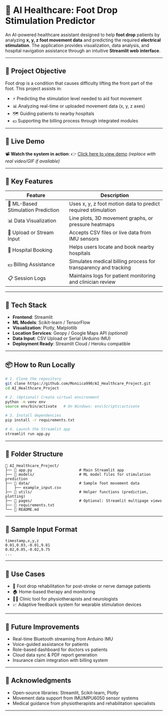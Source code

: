 # 🦿 AI Healthcare: Foot Drop Stimulation Predictor

An AI-powered healthcare assistant designed to help **foot drop** patients by analyzing **x, y, z foot movement data** and predicting the required **electrical stimulation**. The application provides visualization, data analysis, and hospital navigation assistance through an intuitive **Streamlit web interface**.

---

## 🧠 Project Objective

Foot drop is a condition that causes difficulty lifting the front part of the foot. This project assists in:

* ⚡ Predicting the stimulation level needed to aid foot movement
* 📊 Analyzing real-time or uploaded movement data (x, y, z axes)
* 🗺️ Guiding patients to nearby hospitals
* 💵 Supporting the billing process through integrated modules

---

## 🚀 Live Demo

📽️ **Watch the system in action**:
👉 [Click here to view demo](https://your-video-link.com) *(replace with real video/GIF if available)*

---

## 🌟 Key Features

| Feature                            | Description                                                     |
| ---------------------------------- | --------------------------------------------------------------- |
| 🧠 ML-Based Stimulation Prediction | Uses x, y, z foot motion data to predict required stimulation   |
| 📊 Data Visualization              | Line plots, 3D movement graphs, or pressure heatmaps            |
| 📁 Upload or Stream Input          | Accepts CSV files or live data from IMU sensors                 |
| 🏥 Hospital Booking                | Helps users locate and book nearby hospitals                    |
| 💵 Billing Assistance              | Simulates medical billing process for transparency and tracking |
| 📋 Session Logs                    | Maintains logs for patient monitoring and clinician review      |

---

## 🧰 Tech Stack

* **Frontend**: Streamlit
* **ML Models**: Scikit-learn / TensorFlow
* **Visualization**: Plotly, Matplotlib
* **Location Services**: Geopy / Google Maps API *(optional)*
* **Data Input**: CSV Upload or Serial (Arduino IMU)
* **Deployment Ready**: Streamlit Cloud / Heroku compatible

---

## 📦 How to Run Locally

```bash
# 1. Clone the repository
git clone https://github.com/Moniica990/AI_Healthcare_Project.git
cd AI_Healthcare_Project

# 2. (Optional) Create virtual environment
python -m venv env
source env/bin/activate   # On Windows: env\Scripts\activate

# 3. Install dependencies
pip install -r requirements.txt

# 4. Launch the Streamlit app
streamlit run app.py
```

---

## 📂 Folder Structure

```
📁 AI_Healthcare_Project/
├── 📄 app.py                     # Main Streamlit app
├── 📁 models/                    # ML model files for stimulation prediction
├── 📁 data/                      # Sample foot movement data
│   ├── example_input.csv
├── 📁 utils/                     # Helper functions (prediction, plotting)
├── 📁 pages/                     # Optional: Streamlit multipage views
├── 📄 requirements.txt
└── 📄 README.md
```

---

## 🧪 Sample Input Format

```csv
timestamp,x,y,z
0.01,0.03,-0.01,9.81
0.02,0.05,-0.02,9.75
...
```

---

## 📌 Use Cases

* 👣 Foot drop rehabilitation for post-stroke or nerve damage patients
* 🏠 Home-based therapy and monitoring
* 🧑‍⚕️ Clinic tool for physiotherapists and neurologists
* 📈 Adaptive feedback system for wearable stimulation devices

---

## 🔮 Future Improvements

* Real-time Bluetooth streaming from Arduino IMU
* Voice-guided assistance for patients
* Role-based dashboard for doctors vs patients
* Cloud data sync & PDF report generation
* Insurance claim integration with billing system

---

## 🙌 Acknowledgments

* Open-source libraries: Streamlit, Scikit-learn, Plotly
* Movement data support from IMU/MPU6050 sensor systems
* Medical guidance from physiotherapists and rehabilitation specialists

---


